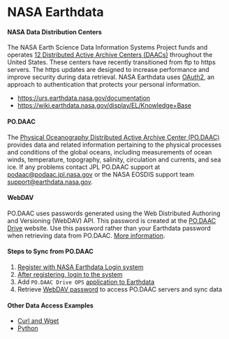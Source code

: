 NASA Earthdata
==============

#### NASA Data Distribution Centers  
The NASA Earth Science Data Information Systems Project funds and operates [12 Distributed Active Archive Centers (DAACs)](https://earthdata.nasa.gov/about/daacs) throughout the United States.  These centers have recently transitioned from ftp to https servers.
The https updates are designed to increase performance and improve security during data retrieval. NASA Earthdata uses [OAuth2](https://wiki.earthdata.nasa.gov/pages/viewpage.action?pageId=71700485), an approach to authentication that protects your personal information.  
- https://urs.earthdata.nasa.gov/documentation  
- https://wiki.earthdata.nasa.gov/display/EL/Knowledge+Base  

#### PO.DAAC
The [Physical Oceanography Distributed Active Archive Center (PO.DAAC)](https://podaac.jpl.nasa.gov/) provides data and related information pertaining to the physical processes and conditions of the global oceans, including measurements of ocean winds, temperature, topography, salinity, circulation and currents, and sea ice.  If any problems contact JPL PO.DAAC support at [podaac@podaac.jpl.nasa.gov](mailto:podaac@podaac.jpl.nasa.gov) or the NASA EOSDIS support team [support@earthdata.nasa.gov](mailto:support@earthdata.nasa.gov).  

#### WebDAV  
PO.DAAC uses passwords generated using the Web Distributed Authoring and Versioning (WebDAV) API.  This password is created at the [PO.DAAC Drive](https://podaac-tools.jpl.nasa.gov/drive) website.  Use this password rather than your Earthdata password when retrieving data from PO.DAAC.  [More information](https://podaac-tools.jpl.nasa.gov/drive/help).

#### Steps to Sync from PO.DAAC
1. [Register with NASA Earthdata Login system](https://urs.earthdata.nasa.gov/users/new)  
2. [After registering, login to the system](https://urs.earthdata.nasa.gov/home)
3. Add `PO.DAAC Drive OPS` [application to Earthdata](https://wiki.earthdata.nasa.gov/display/EL/How+To+Pre-authorize+an+application)  
4. Retrieve [WebDAV password](https://podaac-tools.jpl.nasa.gov/drive/) to access PO.DAAC servers and sync data

#### Other Data Access Examples   
-  [Curl and Wget](https://wiki.earthdata.nasa.gov/display/EL/How+To+Access+Data+With+cURL+And+Wget)   
-  [Python](https://wiki.earthdata.nasa.gov/display/EL/How+To+Access+Data+With+Python)    
